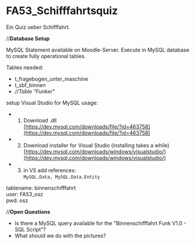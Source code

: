 # FA53_Schifffahrtsquiz

Ein Quiz ueber Schifffahrt.

//**Database Setup**    
     
MySQL Statement available on Moodle-Server. Execute in MySQL database to create fully operational tables.    
    
Tables needed:
* t_fragebogen_unter_maschine    
* t_sbf_binnen     
* *//Table "Funker"*
        
setup Visual Studio for MySQL usage:

* 1. Download .dll    
  [https://dev.mysql.com/downloads/file/?id=463758](https://dev.mysql.com/downloads/file/?id=463758)
* 2. Download installer for Visual Studio (installing takes a while)    
  [https://dev.mysql.com/downloads/windows/visualstudio/](https://dev.mysql.com/downloads/windows/visualstudio/)    
* 3. in VS add references:    
  `MySQL.Data, MySQL.Data.Entity`    

tablename: binnenschifffahrt    
user: FA53_osz    
pwd: osz    

//**Open Questions**    
     
* Is there a MySQL query available for the "Binnenschifffahrt Funk V1.0 - SQL Script"?    
* What should we do with the pictures?
